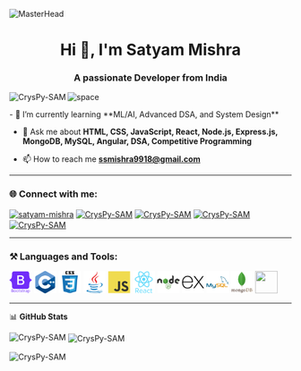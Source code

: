 ![MasterHead](https://cdn.obsidianportal.com/assets/135439/vega-space-banner.jpg)
<h1 align="center">Hi 👋, I'm Satyam Mishra</h1>
<h3 align="center">A passionate Developer from India</h3>
<img align="right" alt="space" width="400" src="https://cdn.dribbble.com/users/1920348/screenshots/4332641/media/d5939be13ea1f3e40add7384af73ea92.gif">

<p align="left"> <img src="https://komarev.com/ghpvc/?username=CrysPy-SAM&label=Profile%20views&color=0e75b6&style=flat" alt="CrysPy-SAM" /> </p>
- 🌱 I’m currently learning **ML/AI, Advanced DSA, and System Design**  

- 💬 Ask me about **HTML, CSS, JavaScript, React, Node.js, Express.js, MongoDB, MySQL, Angular, DSA, Competitive Programming**  

- 📫 How to reach me **ssmishra9918@gmail.com** 

---

<h3 align="left">🌐 Connect with me:</h3>
<p align="left">
<a href="https://linkedin.com/in/satyam-mishra" target="blank"><img align="center" src="https://raw.githubusercontent.com/rahuldkjain/github-profile-readme-generator/master/src/images/icons/Social/linked-in-alt.svg" alt="satyam-mishra" height="30" width="40" /></a>
<a href="https://www.codechef.com/users/CrysPy-SAM" target="blank"><img align="center" src="https://cdn.jsdelivr.net/npm/simple-icons@3.1.0/icons/codechef.svg" alt="CrysPy-SAM" height="30" width="40" /></a>
<a href="https://www.hackerrank.com/CrysPy-SAM" target="blank"><img align="center" src="https://raw.githubusercontent.com/rahuldkjain/github-profile-readme-generator/master/src/images/icons/Social/hackerrank.svg" alt="CrysPy-SAM" height="30" width="40" /></a>
<a href="https://codeforces.com/profile/CrysPy-SAM" target="blank"><img align="center" src="https://raw.githubusercontent.com/rahuldkjain/github-profile-readme-generator/master/src/images/icons/Social/codeforces.svg" alt="CrysPy-SAM" height="30" width="40" /></a>
<a href="https://www.leetcode.com/CrysPy-SAM" target="blank"><img align="center" src="https://raw.githubusercontent.com/rahuldkjain/github-profile-readme-generator/master/src/images/icons/Social/leet-code.svg" alt="CrysPy-SAM" height="30" width="40" /></a>
</p>

---

<h3 align="left">⚒️ Languages and Tools:</h3>
<p align="left"> 
  <a href="https://getbootstrap.com" target="_blank"><img src="https://raw.githubusercontent.com/devicons/devicon/master/icons/bootstrap/bootstrap-plain-wordmark.svg" width="40" height="40"/></a>
  <a href="https://www.w3schools.com/cpp/" target="_blank"><img src="https://raw.githubusercontent.com/devicons/devicon/master/icons/cplusplus/cplusplus-original.svg" width="40" height="40"/></a>
  <a href="https://www.w3schools.com/css/" target="_blank"><img src="https://raw.githubusercontent.com/devicons/devicon/master/icons/css3/css3-original-wordmark.svg" width="40" height="40"/></a>
  <a href="https://www.java.com" target="_blank"><img src="https://raw.githubusercontent.com/devicons/devicon/master/icons/java/java-original.svg" width="40" height="40"/></a>
  <a href="https://developer.mozilla.org/en-US/docs/Web/JavaScript" target="_blank"><img src="https://raw.githubusercontent.com/devicons/devicon/master/icons/javascript/javascript-original.svg" width="40" height="40"/></a>
  <a href="https://reactjs.org/" target="_blank"><img src="https://raw.githubusercontent.com/devicons/devicon/master/icons/react/react-original-wordmark.svg" width="40" height="40"/></a>
  <a href="https://nodejs.org" target="_blank"><img src="https://raw.githubusercontent.com/devicons/devicon/master/icons/nodejs/nodejs-original-wordmark.svg" width="40" height="40"/></a>
  <a href="https://expressjs.com" target="_blank"><img src="https://raw.githubusercontent.com/devicons/devicon/master/icons/express/express-original.svg" width="40" height="40"/></a>
  <a href="https://www.mysql.com/" target="_blank"><img src="https://raw.githubusercontent.com/devicons/devicon/master/icons/mysql/mysql-original-wordmark.svg" width="40" height="40"/></a>
  <a href="https://www.mongodb.com/" target="_blank"><img src="https://raw.githubusercontent.com/devicons/devicon/master/icons/mongodb/mongodb-original-wordmark.svg" width="40" height="40"/></a>
  <a href="https://angular.io/" target="_blank"><img src="https://angular.io/assets/images/logos/angular/angular.png" width="40" height="40"/></a>
</p>

---

📊 **GitHub Stats**
<p><img align="left" src="https://github-readme-stats.vercel.app/api/top-langs?username=CrysPy-SAM&show_icons=true&locale=en&layout=compact" alt="CrysPy-SAM" /></p>

<p>&nbsp;<img align="center" src="https://github-readme-stats.vercel.app/api?username=CrysPy-SAM&show_icons=true&locale=en" alt="CrysPy-SAM" /></p>

<p><img align="center" src="https://github-readme-streak-stats.herokuapp.com/?user=CrysPy-SAM&" alt="CrysPy-SAM" /></p>
